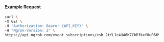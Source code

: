 <!-- Code generated for API Clients. DO NOT EDIT. -->

#### Example Request

```bash
curl \
-X GET \
-H "Authorization: Bearer {API_KEY}" \
-H "Ngrok-Version: 2" \
https://api.ngrok.com/event_subscriptions/esb_2tfL1c4U46K7CbRfkxf8uR6690y/sources/ip_policy_updated.v0
```

